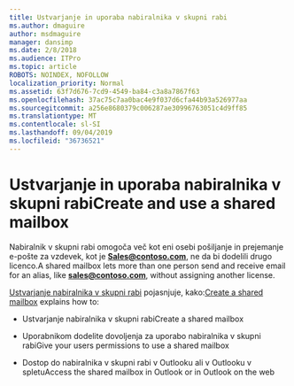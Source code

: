 ```yaml
---
title: Ustvarjanje in uporaba nabiralnika v skupni rabi
ms.author: dmaguire
author: msdmaguire
manager: dansimp
ms.date: 2/8/2018
ms.audience: ITPro
ms.topic: article
ROBOTS: NOINDEX, NOFOLLOW
localization_priority: Normal
ms.assetid: 63f7d676-7cd9-4549-ba84-c3a8a7867f63
ms.openlocfilehash: 37ac75c7aa0bac4e9f037d6cfa44b93a526977aa
ms.sourcegitcommit: a256e8680379c006287ae30996763051c4d9ff85
ms.translationtype: MT
ms.contentlocale: sl-SI
ms.lasthandoff: 09/04/2019
ms.locfileid: "36736521"
---
```

# <a name="create-and-use-a-shared-mailbox"></a><span data-ttu-id="40afa-102">Ustvarjanje in uporaba nabiralnika v skupni rabi</span><span class="sxs-lookup"><span data-stu-id="40afa-102">Create and use a shared mailbox</span></span>

<span data-ttu-id="40afa-103">Nabiralnik v skupni rabi omogoča več kot eni osebi pošiljanje in prejemanje e-pošte za vzdevek, kot je **Sales@contoso.com**, ne da bi dodelili drugo licenco.</span><span class="sxs-lookup"><span data-stu-id="40afa-103">A shared mailbox lets more than one person send and receive email for an alias, like **sales@contoso.com**, without assigning another license.</span></span>
  
<span data-ttu-id="40afa-104">[Ustvarjanje nabiralnika v skupni rabi](https://docs.microsoft.com/office365/admin/email/create-a-shared-mailbox) pojasnjuje, kako:</span><span class="sxs-lookup"><span data-stu-id="40afa-104">[Create a shared mailbox](https://docs.microsoft.com/office365/admin/email/create-a-shared-mailbox) explains how to:</span></span> 
  
- <span data-ttu-id="40afa-105">Ustvarjanje nabiralnika v skupni rabi</span><span class="sxs-lookup"><span data-stu-id="40afa-105">Create a shared mailbox</span></span>
    
- <span data-ttu-id="40afa-106">Uporabnikom dodelite dovoljenja za uporabo nabiralnika v skupni rabi</span><span class="sxs-lookup"><span data-stu-id="40afa-106">Give your users permissions to use a shared mailbox</span></span>
    
- <span data-ttu-id="40afa-107">Dostop do nabiralnika v skupni rabi v Outlooku ali v Outlooku v spletu</span><span class="sxs-lookup"><span data-stu-id="40afa-107">Access the shared mailbox in Outlook or in Outlook on the web</span></span>
    

